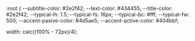 
:root {
  --subtitle-color: #2e2f42;
  --text-color: #434455;
  --title-color: #2e2f42;
  --typical-lh: 1.5;
  --typical-fs: 16px;
  --typical-bc: #fff;
  --typical-fw: 500;
  --accent-pasive-color: #4d5ae5;
  --accent-active-color: #404bbf;
  
  <link rel="stylesheet" href="https://cdnjs.cloudflare.com/ajax/libs/modern-normalize/1.1.0/modern-normalize.min.css" integrity="sha512-wpPYUAdjBVSE4KJnH1VR1HeZfpl1ub8YT/NKx4PuQ5NmX2tKuGu6U/JRp5y+Y8XG2tV+wKQpNHVUX03MfMFn9Q==" crossorigin="anonymous" referrerpolicy="no-referrer" />
  
  <link rel="stylesheet" href="https://cdn.jsdelivr.net/npm/modern-normalize@1.1.0/modern-normalize.min.css">

  width: calc((100% - 72px)/4);
